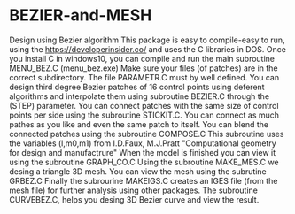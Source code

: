 # BEZIER-and-MESH
Design using Bezier algorithm
This package is easy to compile-easy to run, using the  https://developerinsider.co/ and uses the C libraries in DOS.
Once you install C in windows10, you can compile and run the main subroutine MENU_BEZ.C (menu_bez.exe)
Make sure your files (of patches) are in the correct subdirectory. The file PARAMETR.C must by well  defined.
You can design third degree Bezier patches of 16 control points using deferent algorithms and interpolate them using subroutine BEZIER.C through the (STEP) parameter.
You can connect patches with the same size of control points per side using the subroutine STICKIT.C. You can connect as much pathes as you like and even the same patch to itself.
You can blend the connected patches using the subroutine COMPOSE.C This subroutine uses the variables (l,m0,m1) from I.D.Faux, M.J.Pratt "Computational geometry for design and manufactrure"
When the model is finished you can view it using the subroutine GRAPH_CO.C
Using the subroutine MAKE_MES.C we desing a triangle 3D mesh.
You can view the mesh using the subrutine GRBEZ.C
Finally the subrourine MAKEIGS.C creates an IGES file (from the mesh file) for further analysis using other packages.
The subroutine CURVEBEZ.C, helps you desing 3D Bezier curve and view the result.

